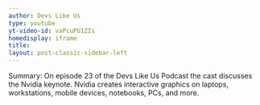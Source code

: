 ```yaml
---
author: Devs Like Us
type: youtube
yt-video-id: vaPcuPU1ZIs
homedisplay: iframe
title: 
layout: post-classic-sidebar-left 
---
```

Summary: On episode 23 of the Devs Like Us Podcast the cast discusses the Nvidia keynote. Nvidia creates interactive graphics on laptops, workstations, mobile devices, notebooks, PCs, and more.


